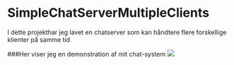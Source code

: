 # SimpleChatServerMultipleClients
I dette projekthar jeg lavet en chatserver som kan håndtere flere forskellige klienter på samme tid

###Her viser jeg en demonstration af mit chat-system
![](https://github.com/nicklasbring/SimpleChatServerMultipleClients/blob/master/src/Pictures/Sk%C3%A6rmbillede%202019-09-03%20kl.%2010.45.47.png?raw=true)
